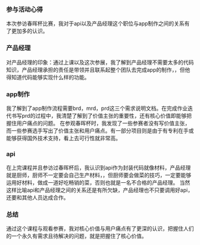 ### 参与活动心得
本次参访春晖杯比赛，我对于api以及产品经理这个职位与app制作之间的关系有了更加多的认识。
### 产品经理
对产品经理的印象：通过上课以及这次参展，我了解到产品经理不需要太多的代码知识，产品经理承担的责任是带领并且联系起整个团队去完成app的制作，，但他得知道代码能够实现什么样的功能。
### app制作
我了解到了app制作流程需要brd，mrd，prd这三个需求说明文档。在完成作业迭代书写prd的过程中，我清楚了解到了价值主张的重要性，还有核心价值即能够把握住用户痛点的问题。
在参观春晖杯时，我发现了一些参赛者没有写价值主张，而一些参赛选手写出了价值主张和用户痛点。有一部分项目则是由于有专利在手或能够获得国外技术支持，看上去可行性就非常高。
### api
在上完课程并且参访过春晖杯后，我认识到api作为封装代码就像材料，产品经理就是厨师，厨师不一定要会自己生产材料，，但厨师要会做菜的技巧，一定要能够运用好材料，做成一道好吃畅销的菜，否则也就是一名不合格的产品经理。
当然这样比喻api和产品经理之间的关系还是有所欠缺，产品经理也不只要调用好api，还要和其他人员达成合作。
### 总结
通过这个课程与观看参赛，我对核心价值与用户痛点有了更深的认识，把握住人们的一个永久有需求且待解决的问题，就是把握住了核心价值。
